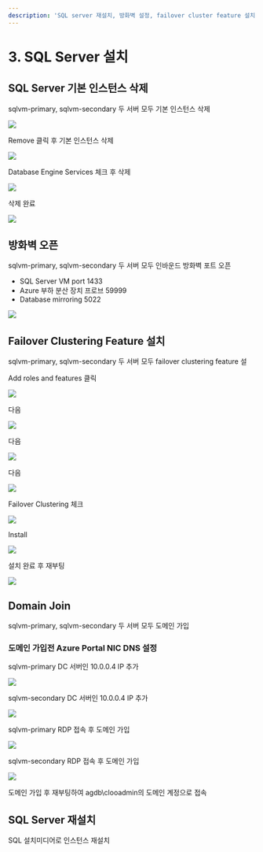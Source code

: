```yaml
---
description: 'SQL server 재설치, 방화벽 설정, failover cluster feature 설치, domain join'
---
```


# 3. SQL Server 설치

## SQL Server 기본 인스턴스 삭제 

sqlvm-primary, sqlvm-secondary 두 서버 모두 기본 인스턴스 삭제 

![](../../../.gitbook/assets/dcvm-dc-install23.png)

Remove 클릭 후 기본 인스턴스 삭제 

![](../../../.gitbook/assets/dcvm-dc-install24.png)

Database Engine Services 체크 후 삭제 

![](../../../.gitbook/assets/dcvm-dc-install25.png)

삭제 완료 

![](../../../.gitbook/assets/dcvm-dc-install26.png)

## 방화벽 오픈 

sqlvm-primary, sqlvm-secondary 두 서버 모두 인바운드 방화벽 포트 오픈 

* SQL Server VM port 1433
* Azure 부하 분산 장치 프로브 59999
* Database mirroring 5022

![](../../../.gitbook/assets/dcvm-dc-install27.png)

## Failover Clustering Feature 설치

sqlvm-primary, sqlvm-secondary 두 서버 모두 ​failover clustering feature 설

Add roles and features 클릭

![](../../../.gitbook/assets/dcvm-dc-install28_1.png)

다음

![](../../../.gitbook/assets/dcvm-dc-install29.png)

다음

![](../../../.gitbook/assets/dcvm-dc-install30.png)

다음 

![](../../../.gitbook/assets/dcvm-dc-install31.png)

Failover Clustering 체크 

![](../../../.gitbook/assets/dcvm-dc-install32.png)

Install 

![](../../../.gitbook/assets/dcvm-dc-install33.png)

설치 완료 후 재부팅

![](../../../.gitbook/assets/dcvm-dc-install34.png)

## Domain Join 

sqlvm-primary, sqlvm-secondary 두 서버 모두 도메인 가입

### 도메인 가입전 Azure Portal NIC DNS 설정

sqlvm-primary DC 서버인 10.0.0.4 IP 추가 

![](../../../.gitbook/assets/dcvm-dc-install35.png)

sqlvm-secondary DC 서버인 10.0.0.4 IP 추가 

![](../../../.gitbook/assets/dcvm-dc-install36.png)

sqlvm-primary RDP 접속 후 도메인 가입

![](../../../.gitbook/assets/dcvm-dc-install37.png)

sqlvm-secondary RDP 접속 후 도메인 가입

![](../../../.gitbook/assets/dcvm-dc-install38.png)

도메인 가입 후 재부팅하여 agdb\clooadmin의 도메인 계정으로 접속 

## SQL Server 재설치 

SQL 설치미디어로 인스턴스 재설치



